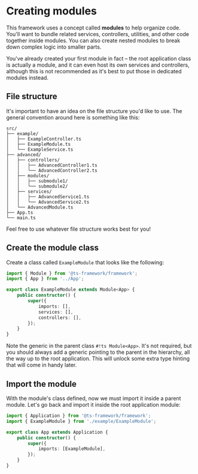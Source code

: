 # Creating modules

This framework uses a concept called **modules** to help organize code. You'll want to bundle related services,
controllers, utilities, and other code together inside modules. You can also create nested modules to break down
complex logic into smaller parts.

You've already created your first module in fact – the root application class is actually a module, and it can even
host its own services and controllers, although this is not recommended as it's best to put those in dedicated modules
instead.

## File structure

It's important to have an idea on the file structure you'd like to use. The general convention around here is
something like this:

```
src/
├── example/
│   ├── ExampleController.ts
│   ├── ExampleModule.ts
│   └── ExampleService.ts
├── advanced/
│   ├── controllers/
│   │   ├── AdvancedController1.ts
│   │   └── AdvancedController2.ts
│   ├── modules/
│   │   ├── submodule1/
│   │   └── submodule2/
│   ├── services/
│   │   ├── AdvancedService1.ts
│   │   └── AdvancedService2.ts
│   └── AdvancedModule.ts
├── App.ts
└── main.ts
```

Feel free to use whatever file structure works best for you!

## Create the module class

Create a class called `ExampleModule` that looks like the following:

```ts title="src/example/ExampleModule.ts"
import { Module } from '@ts-framework/framework';
import { App } from '../App';

export class ExampleModule extends Module<App> {
	public constructor() {
		super({
			imports: [],
			services: [],
			controllers: [],
		});
	}
}
```

Note the generic in the parent class `#!ts Module<App>`. It's not required, but you should always add a generic
pointing to the parent in the hierarchy, all the way up to the root application. This will unlock some extra type
hinting that will come in handy later.

## Import the module

With the module's class defined, now we must import it inside a parent module. Let's go back and import it inside the
root application module:

```ts title="src/App.ts"
import { Application } from '@ts-framework/framework';
import { ExampleModule } from './example/ExampleModule';

export class App extends Application {
	public constructor() {
		super({
			imports: [ExampleModule],
		});
	}
}
```
